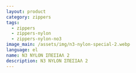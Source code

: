 ```yaml
---
layout: product
category: zippers
tags:
  - zippers
  - zippers-nylon
  - zippers-nylon-no3
image_main: /assets/img/n3-nylon-special-2.webp
language: el
name: N3 NYLON ΣΠΕΣΙΑΛ 2
description: N3 NYLON ΣΠΕΣΙΑΛ 2
---
```


